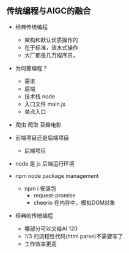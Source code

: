 ## 传统编程与AIGC的融合

- 经典传统编程
    - 架构和默认优质操作的
    - 在于标准，流水式操作
    - 大厂都是几万程序员，

- 为何要编程？
    - 需求
    - 后端
    - 技术栈 node 
    - 入口文件 main.js
    - 单点入口
- 爬虫
    爬取 豆瓣电影

- 前端项目还是后端项目
    - 后端项目

- node 是 js 后端运行环境
- npm node package management
    - npm i 安装包
        - request-promise
        - cheerio 在内存中，模拟DOM对象

- 经典的传统编程
    - 哪部分可以交给AI 120
    - 1/3 的流程性代码(html parse)不需要写了
    - 工作效率更高